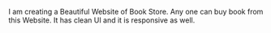 I am creating a Beautiful Website of Book Store. Any one can buy book from this Website.
It has clean UI and it is responsive as well.
